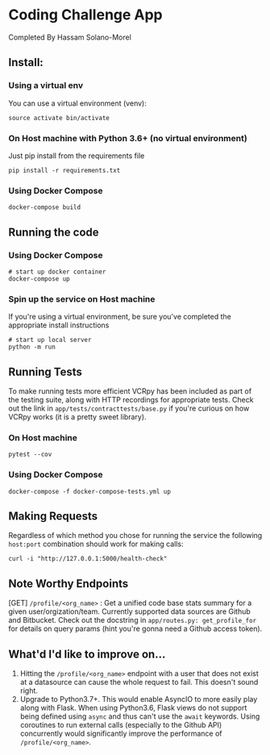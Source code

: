 # Coding Challenge App

Completed By Hassam Solano-Morel

## Install:

### Using a virtual env
You can use a virtual environment (venv):
```
source activate bin/activate
```

### On Host machine with Python 3.6+ (no virtual environment)
Just pip install from the requirements file
```
pip install -r requirements.txt
```

### Using Docker Compose
```
docker-compose build
```

## Running the code

### Using Docker Compose
```
# start up docker container
docker-compose up
```

### Spin up the service on Host machine
If you're using a virtual environment, be sure you've completed the appropriate install instructions
```
# start up local server
python -m run
```


## Running Tests
To make running tests more efficient VCRpy has been included as part of the testing suite, along with HTTP recordings for appropriate tests. Check out the link in `app/tests/contracttests/base.py` if you're curious on how VCRpy works (it is a pretty sweet library).

### On Host machine
```
pytest --cov
```

### Using Docker Compose
```
docker-compose -f docker-compose-tests.yml up
```

## Making Requests
Regardless of which method you chose for running the service the following `host:port` combination should work for making calls:
```
curl -i "http://127.0.0.1:5000/health-check"
```

## Note Worthy Endpoints
[GET] `/profile/<org_name>` : Get a unified code base stats summary for a given user/orgization/team. Currently supported data sources are Github and Bitbucket. Check out the docstring in `app/routes.py: get_profile_for` for details on query params (hint you're gonna need a Github access token).

## What'd I'd like to improve on...
1. Hitting the `/profile/<org_name>` endpoint  with a user that does not exist at a datasource can cause the whole request to fail. This doesn't sound right.
2. Upgrade to Python3.7+. This would enable AsyncIO to more easily play along with Flask. When using Python3.6, Flask views do not support being defined using `async` and thus can't use the `await` keywords. Using coroutines to run external calls (especially to the Github API) concurrently would significantly improve the performance of `/profile/<org_name>`.
